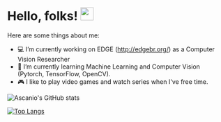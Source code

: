 # Hello, folks! <img src="https://raw.githubusercontent.com/MartinHeinz/MartinHeinz/master/wave.gif" width="30px">


Here are some things about me:

- :computer: I’m currently working on EDGE (http://edgebr.org/) as a Computer Vision Researcher
- :snake: I’m currently learning Machine Learning and Computer Vision (Pytorch, TensorFlow, OpenCV).
- :video_game: I like to play video games and watch series when I've free time.

![Ascanio's GitHub stats](https://github-readme-stats.vercel.app/api?username=ascanioneves&show_icons=true&theme=radical)

[![Top Langs](https://github-readme-stats.vercel.app/api/top-langs/?username=ascanioneves&theme=radical)](https://github.com/ascanioneves/github-readme-stats)



